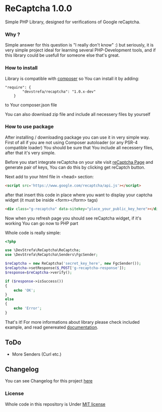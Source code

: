 # ReCaptcha 1.0.0

Simple PHP Library, designed for verifications of Google reCaptcha. 

### Why ? 

Simple answer for this question is "I really don't know" :)  but seriously, it is very simple project ideal for learning several PHP-Development tools, and if this library could be usefull for someone else that's great.

### How to install

Library is compatible with [composer](https://getcomposer.org/) so You can install it by adding:
```code
"require": {
        "devstrefa/recaptcha": "1.0.x-dev"
    }
```

to Your composer.json file

You can also download zip file and include all necessery files by yourself

### How to use package

After installing / downloading package you can use it in very simple way. First of all if you are not using Composer autoloader (or any PSR-4 compatible loader) You should be sure that You include all necessery files, after that it's very simple.

Before you start integrate reCaptcha on your site visit [reCaptcha Page](https://www.google.com/recaptcha/intro/index.html) and generate pair of keys, You can do this by clicking get reCaptch button.

Next add to your html file in \<head> section:

```html
<script src='https://www.google.com/recaptcha/api.js'></script>
```

after that insert this code in place where you want to display your captcha widget (it must be inside \<form>\</form> tags)

```html
<div class="g-recaptcha" data-sitekey="place_your_public_key_here"></div>
```
Now when you refresh page you should see reCaptcha widget, if it's working You can go now to PHP part

Whole code is really simple:

```php
<?php

use \DevStrefa\ReCaptcha\ReCaptcha;
use \DevStrefa\ReCaptcha\Senders\FgcSender;

$reCaptcha = new ReCaptcha('secret_key_here', new FgcSender());
$reCaptcha->setResponse($_POST['g-recaptcha-response']);
$response=$reCaptcha->verify();

if ($response->isSuccess())
{
	echo 'OK';
}
else
{ 
	echo 'Error';
}   
```

That's it! For more informations about library please check included example, and read genereated [documentation](http://devstrefa.github.io/reCaptchaDoc/).


## ToDo

 * More Senders (Curl etc.)

## Changelog

You can see Changelog for this project [here](https://github.com/DevStrefa/ReCaptcha/blob/master/CHANGELOG.md)

### License

Whole code in this repository is Under [MIT license](https://github.com/DevStrefa/ReCaptcha/blob/master/LICENSE)